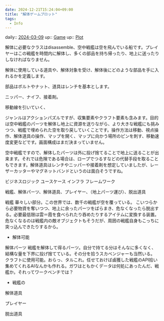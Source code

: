 ```yaml
---
date: 2024-12-21T15:24:04+09:00
title: "解体ゲームプロット"
tags:
  - Info
---
```


daily:: [2024-03-09](/Daily_Note/2024-03-09.md)
up:: [Game](../Bar/Novel/Topics/Game.md)
up:: [Plot](../Bar/Novel/Chaos/Plot.md)

解体に必要なクラスはdisassemble、空中戦艦は空を飛んでいる船です。プレイヤーはこの戦艦を時間内に解体し、多くの部品を持ち帰ったり、地上に送ったりしなければなりません。

解体に使用している道具や、解体対象を受け、解体後にどのような部品を手に入れるかを定義します。

部品はボルトやナット、道具はレンチを基本とします。

ニッパー、ナイフ、接着剤。

移動線を引いていく、

ジャンルはアクションパズルですが、収集要素やクラフト要素も含みます。目的は空中戦艦のパーツを解体し地上に資源を送りながら、より大きな戦艦にも挑みつつ、戦艦で埋められた空を取り戻していくことです。操作方法は移動、視点操作、解体道具の操作、マップを開く、マップに向かう場所のピンを刺す、移動速度変更などです。画面構成はまだ決まっていません。

空中戦艦ですので、解体したパーツは外に投げ捨てることで地上に送ることが出来ます。それでは危険である場合は、ロープでつるすなどの代替手段を取ることもできます。解体道具はレンチやニッパーや接着剤を想定していましたが、レーザーカッターやマグネットバンドというのは面白そうですね。

ビジネスロジック
ユースケース
インフラ
フレームワーク

戦艦、解体パーツ、解体道具、プレイヤー、（地上パーツ運び）、脱出道具

戦艦
華々しい部分。この世界では、数千の戦艦が空を覆っている。
こいつらから必要物資を奪いつつ、地上に余ったパーツをばらまき、危なくなったら脱出する。必要最低限は雲＝霞を食べられたり吞めたりするアイテムに変換する装置。危なくなるのは戦艦内の敵オブジェクトもそうだが、周囲の戦艦自身もこっちに突っ込んできたりするから。

- 解体可能


解体パーツ
戦艦を解体して得るパーツ。自分で持てる分はそんなに多くなく、結構な量を下界に投げ捨てている。その分を拾うスカベンジャーも当然いる。
クラフトに使用可能。おらっ、タルこれ。任せておけば鹵獲した戦艦のAPI拾い集めてくれるAIなんかも作れる。ガワはともかくデータは何処にあったんだ、戦艦か。それってワークベンチでは？

 - 戦艦の

解体道具

プレイヤー

脱出道具



